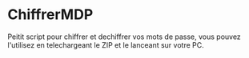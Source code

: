﻿# ChiffrerMDP
 Peitit script pour chiffrer et dechiffrer vos mots de passe, vous pouvez l'utilisez en telechargeant le ZIP et le lanceant sur votre PC.

